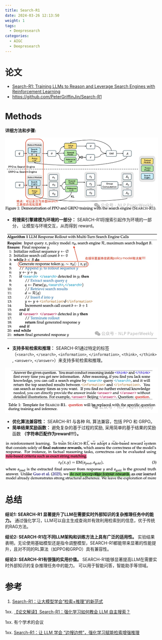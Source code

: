 ```yaml
---
title: Search-R1
date: 2024-03-26 12:13:50
weight: 1
tags:
  - Deepresearch
categories:
  - AIGC  
  - Deepresearch
---
```




# 论文

- [Search-R1: Training LLMs to Reason and Leverage Search Engines with Reinforcement Learning](https://arxiv.org/abs/2503.09516v1)
- https://github.com/PeterGriffinJin/Search-R1


# **Methods**
**详细方法和步骤:**

![s-r1.png](./images/s-r1.png)


- **将搜索引擎建模为环境的一部分：** SEARCH-R1将搜索引起作为环境的一部分， 让模型与环境交互，从而得到 reward。

![s-r1-1.png](./images/s-r1-1.png)

- **支持多轮检索和推理：** SEARCH-R1通过特定的标签（`<search>`, `</search>`, `<information>`, `</information>`, `<think>`, `</think>`, `<answer>`, `</answer>`）来支持多轮检索和推理。
    

![l6gmzlwi.png](./images/l6gmzlwi.png)
    

- **优化算法兼容性：** SEARCH-R1 与各种 RL 算法兼容，包括 PPO 和 GRPO。
- **简单结果奖励函数：** 避免复杂的基于过程的奖励, 采用简单的基于结果的奖励函数 **（字符串匹配作为reward!!!）。**
    
![g0ew6gx4.png](./images/g0ew6gx4.png)


# **总结**

**结论1: SEARCH-R1 显著提升了LLM在需要实时外部知识的复杂推理任务中的能力。** 通过强化学习，LLM可以自主生成查询并有效利用检索到的信息，优于传统的RAG方法。

**结论2: SEARCH-R1在不同LLM架构和训练方法上具有广泛的适用性。** 实验结果表明，无论使用基础模型还是指令调整模型，SEARCH-R1都能带来显著的性能提升，且对不同的RL算法（如PPO和GRPO）具有兼容性。

**结论3: SEARCH-R1有很强的实用价值。** SEARCH-R1能够显著提高LLM在需要实时外部知识的复杂推理任务中的能力。 可以用于智能问答，智能助手等领域。

# 参考

1. [Search-R1：让大模型学会“检索+推理”的新范式](https://mp.weixin.qq.com/s/rPza0-KB4Rpc_vXyYa8xSw) 

1xx. [【论文解读】Search-R1：强化学习如何教会 LLM 自主搜索？](https://zhuanlan.zhihu.com/p/30784344002)

1xx. 有个学术的会议

1xx. [Search-R1：让 LLM 学会 “边搜边想”，强化学习赋能检索增强推理](https://mp.weixin.qq.com/s/CGkfVYWZlfSRyg_3FDQcvA)
